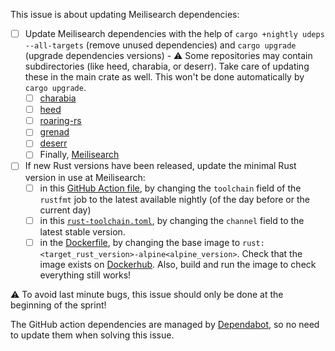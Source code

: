 This issue is about updating Meilisearch dependencies:
  - [ ] Update Meilisearch dependencies with the help of `cargo +nightly udeps --all-targets` (remove unused dependencies) and `cargo upgrade` (upgrade dependencies versions) - ⚠️ Some repositories may contain subdirectories (like heed, charabia, or deserr). Take care of updating these in the main crate as well. This won't be done automatically by `cargo upgrade`.
    - [ ] [charabia](https://github.com/meilisearch/charabia/)
    - [ ] [heed](https://github.com/meilisearch/heed/)
    - [ ] [roaring-rs](https://github.com/RoaringBitmap/roaring-rs/)
    - [ ] [grenad](https://github.com/meilisearch/grenad/)
    - [ ] [deserr](https://github.com/meilisearch/deserr)
    - [ ] Finally, [Meilisearch](https://github.com/meilisearch/MeiliSearch)
  - [ ] If new Rust versions have been released, update the minimal Rust version in use at Meilisearch:
    - [ ] in this [GitHub Action file](https://github.com/meilisearch/meilisearch/blob/main/.github/workflows/test-suite.yml), by changing the `toolchain` field of the `rustfmt` job to the latest available nightly (of the day before or the current day)
    - [ ] in this [`rust-toolchain.toml`](https://github.com/meilisearch/meilisearch/blob/main/rust-toolchain.toml), by changing the `channel` field to the latest stable version.
    - [ ] in the [Dockerfile](https://github.com/meilisearch/meilisearch/blob/main/Dockerfile), by changing the base image to `rust:<target_rust_version>-alpine<alpine_version>`. Check that the image exists on [Dockerhub](https://hub.docker.com/_/rust/tags?page=1&name=alpine). Also, build and run the image to check everything still works!

⚠️ To avoid last minute bugs, this issue should only be done at the beginning of the sprint!

The GitHub action dependencies are managed by [Dependabot](https://github.com/meilisearch/meilisearch/blob/main/.github/dependabot.yml), so no need to update them when solving this issue.
